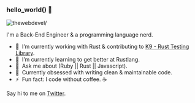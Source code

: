 ### hello_world() 👋

<p align="left"> <img src=https://komarev.com/ghpvc/?username=thewebdevel alt=thewebdevel/></p>

I'm a Back-End Engineer & a programming language nerd.

-  🔭&nbsp; I’m currently working with Rust & contributing to [K9 - Rust Testing Library](https://github.com/aaronabramov/k9).
-  🌱&nbsp; I’m currently learning to get better at Rustlang.
-  💬&nbsp; Ask me about (Ruby || Rust || Javascript).
-  💯&nbsp; Currently obsessed with writing clean & maintainable code.
-  ⚡️&nbsp; Fun fact: I code without coffee. ☕️

Say hi to me on [Twitter](https://twitter.com/SathishCodes).
